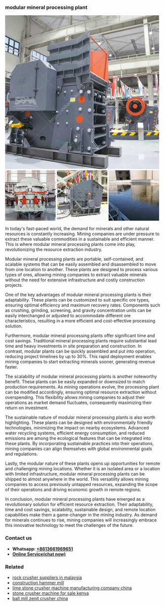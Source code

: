 <h3>modular mineral processing plant</h3><img src='1703042268.jpg' alt=''><p>In today's fast-paced world, the demand for minerals and other natural resources is constantly increasing. Mining companies are under pressure to extract these valuable commodities in a sustainable and efficient manner. This is where modular mineral processing plants come into play, revolutionizing the resource extraction industry.</p><p>Modular mineral processing plants are portable, self-contained, and scalable systems that can be easily assembled and disassembled to move from one location to another. These plants are designed to process various types of ores, allowing mining companies to extract valuable minerals without the need for extensive infrastructure and costly construction projects.</p><p>One of the key advantages of modular mineral processing plants is their adaptability. These plants can be customized to suit specific ore types, ensuring optimal efficiency and maximum recovery rates. Components such as crushing, grinding, screening, and gravity concentration units can be easily interchanged or adjusted to accommodate different ore characteristics, resulting in a more efficient and cost-effective processing solution.</p><p>Furthermore, modular mineral processing plants offer significant time and cost savings. Traditional mineral processing plants require substantial lead time and heavy investments in site preparation and construction. In contrast, modular plants can be quickly assembled and put into operation, reducing project timelines by up to 30%. This rapid deployment enables mining companies to start extracting minerals sooner, generating revenue faster.</p><p>The scalability of modular mineral processing plants is another noteworthy benefit. These plants can be easily expanded or downsized to match production requirements. As mining operations evolve, the processing plant can be modified accordingly, ensuring optimal resource extraction without overspending. This flexibility allows mining companies to adjust their operations as market demand fluctuates, consequently maximizing their return on investment.</p><p>The sustainable nature of modular mineral processing plants is also worth highlighting. These plants can be designed with environmentally friendly technologies, minimizing the impact on nearby ecosystems. Advanced water recycling systems, efficient energy consumption, and reduced emissions are among the ecological features that can be integrated into these plants. By incorporating sustainable practices into their operations, mining companies can align themselves with global environmental goals and regulations.</p><p>Lastly, the modular nature of these plants opens up opportunities for remote and challenging mining locations. Whether it is an isolated area or a location with limited infrastructure, modular mineral processing plants can be shipped to almost anywhere in the world. This versatility allows mining companies to access previously untapped resources, expanding the scope of their operations and driving economic growth in remote regions.</p><p>In conclusion, modular mineral processing plants have emerged as a revolutionary solution for efficient resource extraction. Their adaptability, time and cost savings, scalability, sustainable design, and remote location capabilities make them a game-changer in the mining industry. As demand for minerals continues to rise, mining companies will increasingly embrace this innovative technology to meet the challenges of the future.</p><h3>Contact us</h3><ul><li><strong>Whatsapp:&nbsp;<a href="https://wa.me/8613661969651">+8613661969651</a></strong></li><li><a href="https://swt.shibang-china.com/?git&amp;zhl&amp;modular mineral processing plant"><strong>Online Service(chat now)</strong></a></li></ul><h3>Related</h3><ul><li><a href='rock crusher suppliers in malaysia.md'>rock crusher suppliers in malaysia</a></li><li><a href='construction hammer mill.md'>construction hammer mill</a></li><li><a href='lime stone crusher machine manufacturing company china.md'>lime stone crusher machine manufacturing company china</a></li><li><a href='stone crusher machine for sale kenya.md'>stone crusher machine for sale kenya</a></li><li><a href='ball mill zenit crusher china.md'>ball mill zenit crusher china</a></li></ul>